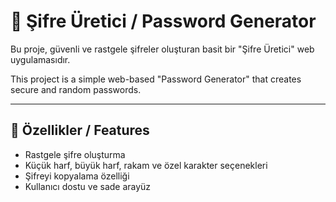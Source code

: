 # 🔐 Şifre Üretici / Password Generator

Bu proje, güvenli ve rastgele şifreler oluşturan basit bir "Şifre Üretici" web uygulamasıdır.

This project is a simple web-based "Password Generator" that creates secure and random passwords.

---

## 🚀 Özellikler / Features
- Rastgele şifre oluşturma  
- Küçük harf, büyük harf, rakam ve özel karakter seçenekleri  
- Şifreyi kopyalama özelliği  
- Kullanıcı dostu ve sade arayüz

